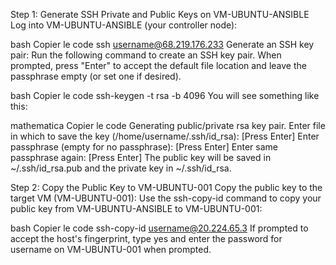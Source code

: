 Step 1: Generate SSH Private and Public Keys on VM-UBUNTU-ANSIBLE
Log into VM-UBUNTU-ANSIBLE (your controller node):

bash
Copier le code
ssh username@68.219.176.233
Generate an SSH key pair: Run the following command to create an SSH key pair. When prompted, press "Enter" to accept the default file location and leave the passphrase empty (or set one if desired).

bash
Copier le code
ssh-keygen -t rsa -b 4096
You will see something like this:

mathematica
Copier le code
Generating public/private rsa key pair.
Enter file in which to save the key (/home/username/.ssh/id_rsa):
[Press Enter]
Enter passphrase (empty for no passphrase): 
[Press Enter]
Enter same passphrase again: 
[Press Enter]
The public key will be saved in ~/.ssh/id_rsa.pub and the private key in ~/.ssh/id_rsa.

Step 2: Copy the Public Key to VM-UBUNTU-001
Copy the public key to the target VM (VM-UBUNTU-001): Use the ssh-copy-id command to copy your public key from VM-UBUNTU-ANSIBLE to VM-UBUNTU-001:

bash
Copier le code
ssh-copy-id username@20.224.65.3
If prompted to accept the host's fingerprint, type yes and enter the password for username on VM-UBUNTU-001 when prompted.